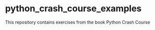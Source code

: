 # python_crash_course_examples
This repository contains exercises from the book Python Crash Course
